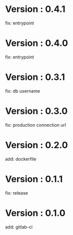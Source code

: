 # Version : 0.4.1

fix: entrypoint

# Version : 0.4.0

fix: entrypoint

# Version : 0.3.1

fix: db username

# Version : 0.3.0

fix: production connection url

# Version : 0.2.0

add: dockerfile

# Version : 0.1.1

fix: release

# Version : 0.1.0

add: gitlab-ci

